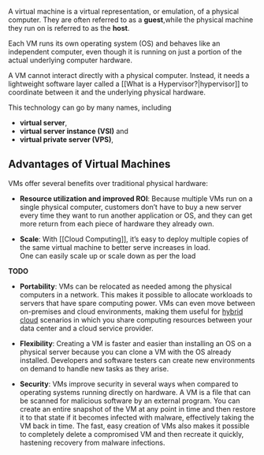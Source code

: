 A virtual machine is a virtual representation, or emulation, of a physical computer. They are often referred to as a **guest**,while the physical machine they run on is referred to as the **host**.

Each VM runs its own operating system (OS) and behaves like an independent computer, even though it is running on just a portion of the actual underlying computer hardware.


A VM cannot interact directly with a physical computer. Instead, it needs a lightweight software layer called a [[What is a Hypervisor?|hypervisor]] to coordinate between it and the underlying physical hardware.


This technology can go by many names, including 
- **virtual server**, 
- **virtual server instance (VSI)** and 
- **virtual private server (VPS)**, 


## Advantages of Virtual Machines

VMs offer several benefits over traditional physical hardware:

- **Resource utilization and improved ROI**: Because multiple VMs run on a single physical computer, customers don’t have to buy a new server every time they want to run another application or OS, and they can get more return from each piece of hardware they already own.  


- **Scale**: With [[Cloud Computing]], it’s easy to deploy multiple copies of the same virtual machine to better serve increases in load.  
  One can easily scale up or scale down as per the load

**TODO**

- **Portability**: VMs can be relocated as needed among the physical computers in a network. This makes it possible to allocate workloads to servers that have spare computing power. VMs can even move between on-premises and cloud environments, making them useful for [hybrid cloud](https://www.ibm.com/topics/hybrid-cloud) scenarios in which you share computing resources between your data center and a cloud service provider.  

- **Flexibility**: Creating a VM is faster and easier than installing an OS on a physical server because you can clone a VM with the OS already installed. Developers and software testers can create new environments on demand to handle new tasks as they arise.  

- **Security**: VMs improve security in several ways when compared to operating systems running directly on hardware. A VM is a file that can be scanned for malicious software by an external program. You can create an entire snapshot of the VM at any point in time and then restore it to that state if it becomes infected with malware, effectively taking the VM back in time. The fast, easy creation of VMs also makes it possible to completely delete a compromised VM and then recreate it quickly, hastening recovery from malware infections.